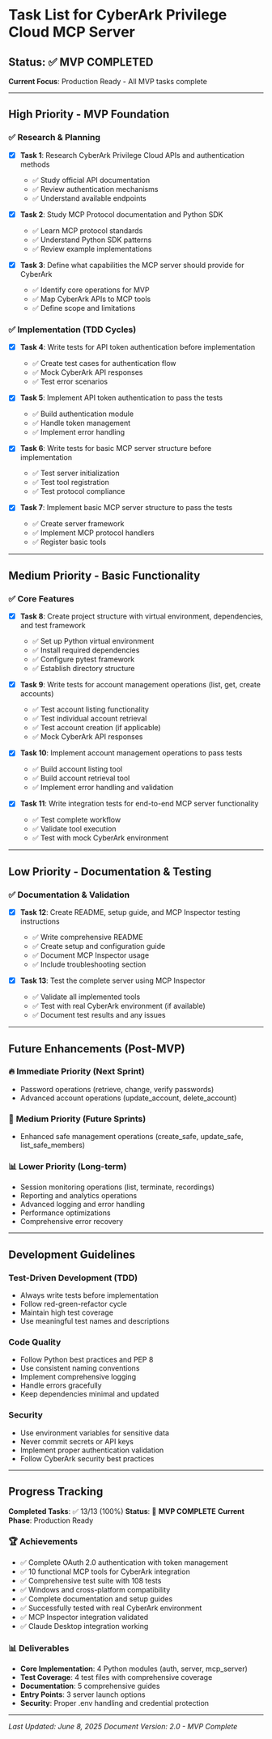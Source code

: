 # Task List for CyberArk Privilege Cloud MCP Server

## Status: ✅ MVP COMPLETED
**Current Focus**: Production Ready - All MVP tasks complete

---

## High Priority - MVP Foundation

### ✅ Research & Planning
- [x] **Task 1**: Research CyberArk Privilege Cloud APIs and authentication methods
  - ✅ Study official API documentation
  - ✅ Review authentication mechanisms
  - ✅ Understand available endpoints
  
- [x] **Task 2**: Study MCP Protocol documentation and Python SDK
  - ✅ Learn MCP protocol standards
  - ✅ Understand Python SDK patterns
  - ✅ Review example implementations

- [x] **Task 3**: Define what capabilities the MCP server should provide for CyberArk
  - ✅ Identify core operations for MVP
  - ✅ Map CyberArk APIs to MCP tools
  - ✅ Define scope and limitations

### ✅ Implementation (TDD Cycles)
- [x] **Task 4**: Write tests for API token authentication before implementation
  - ✅ Create test cases for authentication flow
  - ✅ Mock CyberArk API responses
  - ✅ Test error scenarios

- [x] **Task 5**: Implement API token authentication to pass the tests
  - ✅ Build authentication module
  - ✅ Handle token management
  - ✅ Implement error handling

- [x] **Task 6**: Write tests for basic MCP server structure before implementation
  - ✅ Test server initialization
  - ✅ Test tool registration
  - ✅ Test protocol compliance

- [x] **Task 7**: Implement basic MCP server structure to pass the tests
  - ✅ Create server framework
  - ✅ Implement MCP protocol handlers
  - ✅ Register basic tools

---

## Medium Priority - Basic Functionality

### ✅ Core Features
- [x] **Task 8**: Create project structure with virtual environment, dependencies, and test framework
  - ✅ Set up Python virtual environment
  - ✅ Install required dependencies
  - ✅ Configure pytest framework
  - ✅ Establish directory structure

- [x] **Task 9**: Write tests for account management operations (list, get, create accounts)
  - ✅ Test account listing functionality
  - ✅ Test individual account retrieval
  - ✅ Test account creation (if applicable)
  - ✅ Mock CyberArk API responses

- [x] **Task 10**: Implement account management operations to pass tests
  - ✅ Build account listing tool
  - ✅ Build account retrieval tool
  - ✅ Implement error handling and validation

- [x] **Task 11**: Write integration tests for end-to-end MCP server functionality
  - ✅ Test complete workflow
  - ✅ Validate tool execution
  - ✅ Test with mock CyberArk environment

---

## Low Priority - Documentation & Testing

### ✅ Documentation & Validation
- [x] **Task 12**: Create README, setup guide, and MCP Inspector testing instructions
  - ✅ Write comprehensive README
  - ✅ Create setup and configuration guide
  - ✅ Document MCP Inspector usage
  - ✅ Include troubleshooting section

- [x] **Task 13**: Test the complete server using MCP Inspector
  - ✅ Validate all implemented tools
  - ✅ Test with real CyberArk environment (if available)
  - ✅ Document test results and any issues

---

## Future Enhancements (Post-MVP)

### 🔥 **Immediate Priority (Next Sprint)**
- Password operations (retrieve, change, verify passwords)
- Advanced account operations (update_account, delete_account)

### 🚀 **Medium Priority (Future Sprints)**
- Enhanced safe management operations (create_safe, update_safe, list_safe_members)

### 📊 **Lower Priority (Long-term)**
- Session monitoring operations (list, terminate, recordings)
- Reporting and analytics operations
- Advanced logging and error handling
- Performance optimizations
- Comprehensive error recovery

---

## Development Guidelines

### Test-Driven Development (TDD)
- Always write tests before implementation
- Follow red-green-refactor cycle
- Maintain high test coverage
- Use meaningful test names and descriptions

### Code Quality
- Follow Python best practices and PEP 8
- Use consistent naming conventions
- Implement comprehensive logging
- Handle errors gracefully
- Keep dependencies minimal and updated

### Security
- Use environment variables for sensitive data
- Never commit secrets or API keys
- Implement proper authentication validation
- Follow CyberArk security best practices

---

## Progress Tracking

**Completed Tasks**: ✅ 13/13 (100%)
**Status**: 🎉 **MVP COMPLETE**
**Current Phase**: Production Ready

### 🏆 Achievements
- ✅ Complete OAuth 2.0 authentication with token management
- ✅ 10 functional MCP tools for CyberArk integration
- ✅ Comprehensive test suite with 108 tests
- ✅ Windows and cross-platform compatibility
- ✅ Complete documentation and setup guides
- ✅ Successfully tested with real CyberArk environment
- ✅ MCP Inspector integration validated
- ✅ Claude Desktop integration working

### 📊 Deliverables
- **Core Implementation**: 4 Python modules (auth, server, mcp_server)
- **Test Coverage**: 4 test files with comprehensive coverage
- **Documentation**: 5 comprehensive guides
- **Entry Points**: 3 server launch options
- **Security**: Proper .env handling and credential protection

---

*Last Updated: June 8, 2025*
*Document Version: 2.0 - MVP Complete*
